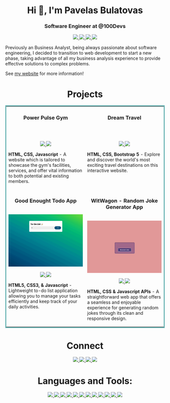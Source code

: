 <h1 align="center">Hi 👋, I'm Pavelas Bulatovas</h1>
<h3 align="center">Software Engineer at @100Devs</h3>

<p align="center">
  <a href="https://pavelas-bulatovas.netlify.app/index-en" target="_blank">
    <img src="https://img.shields.io/static/v1?label=|&message=WEBSITE&color=23555f&style=plastic&logo=react&logo-color=white"/>
  </a>
  <a href="https://www.linkedin.com/in/pavelas-bulatovas-7b43bb158/" target="_blank">
    <img src="https://img.shields.io/static/v1?label=|&message=LINKED-IN&color=cdf998&style=plastic&logo=linkedin&logo-color=white"/>
  </a>
  <a href="https://twitter.com/pavelasEU" target="_blank">
    <img src="https://img.shields.io/static/v1?label=|&message=TWITTER&color=23555f&style=plastic&logo=twitter&logo-color=white"/>
  </a>
  <a href="https://pavelas-bulatovas.netlify.app/assets/files/Pavelas-resume.pdf" target="_blank">
      <img src="https://img.shields.io/static/v1?label=|&message=RESUME&color=23555f&style=plastic&logo=react&logo-color=white"/>
  </a>
</p>

Previously an Business Analyst, being always passionate about software engineering, I decided to transition to web development to start a new phase, taking advantage of all my business analysis experience to provide effective solutions to complex problems.

See [my website](https://pavelas-bulatovas.netlify.app/index-en) for more information!

<h1 align="center">Projects</h1>
<table bordercolor="#66b2b2">
  
  <tr>
    <td width="50%" valign="top">
      <h3 align="center">Power Pulse Gym</h3>
        <br />
        <a target="_blank" href="https://paskaeu25.github.io/power-pulse-gym/">
            <img src="./images/power-pulse-gym.gif" width="100%" alt=""/>
        </a>
        <br />
        <p align="center">
          
  <a href="https://github.com/paskaeu25/power-pulse-gym" target="_blank">
    <img src="https://img.shields.io/static/v1?label=|&message=REPO&color=23555f&style=plastic&logo=github&logo-color=white"/>
  </a>  
  <a href="https://paskaeu25.github.io/power-pulse-gym/" target="_blank">
    <img src="https://img.shields.io/static/v1?label=|&message=WEBSITE&color=cdf998&style=plastic&logo=wordpress&logo-color=white"/>
  </a>
      </p>
        <p><strong>HTML, CSS, Javascript</strong> - A website which is tailored to showcase the gym's facilities, services, and offer vital information to both potential and existing members.</p>
    </td>
    <td width="50%" valign="top">
      <h3 align="center">Dream Travel</h3>
        <br />
      <a target="_blank" href="https://paskaeu25.github.io/travel-website/">
            <img src="./images/dream-travel.gif" width="100%"  alt=""/>
        </a>
        <br />
        <p align="center">
          
  <a href="https://github.com/paskaeu25/travel-website" target="_blank">
    <img src="https://img.shields.io/static/v1?label=|&message=REPO&color=23555f&style=plastic&logo=github&logo-color=white"/>
  </a>
  <a href="https://paskaeu25.github.io/travel-website/" target="_blank">
    <img src="https://img.shields.io/static/v1?label=|&message=WEBSITE&color=cdf998&style=plastic&logo=wordpress&logo-color=white"/>
  </a>
      </p>
        <p><strong>HTML, CSS, Bootstrap 5</strong> - Explore and discover the world's most exciting travel destinations on this interactive website.</p>
    </td>
  </tr>
  
  <tr>
    <td width="50%" valign="top">
      <h3 align="center">Good Enought Todo App</h3>
      <br />
        <a target="_blank" href="https://paskaeu25.github.io/good-enough-todo/">
          <img src="./images/todo.gif" width="100%" alt="Portfolio"/>
        </a>
      <br />
        <p align="center">
  <a href="https://github.com/paskaeu25/good-enough-todo" target="_blank">
    <img src="https://img.shields.io/static/v1?label=|&message=REPO&color=23555f&style=plastic&logo=github&logo-color=white"/>
  </a>
  <a href="https://paskaeu25.github.io/good-enough-todo/" target="_blank">
    <img src="https://img.shields.io/static/v1?label=|&message=WEBSITE&color=cdf998&style=plastic&logo=wordpress&logo-color=white"/>
  </a>
      </p>
        <p><strong>HTML5, CSS3, & Javascript</strong> - Lightweight to-do list application allowing you to manage your tasks efficiently and keep track of your daily activities.</p>
    </td>
    <td width="50%" valign="top">
      <h3 align="center">WitWagon - Random Joke Generator App</h3>
        <br />
        <a target="_blank" href="https://paskaeu25.github.io/witwagon-joke-generator/">
          <img src="./images/joke-gen.gif" width="100%" alt="Matching Cards"/>
        </a>
        <br />
        <p align="center">
          
  <a href="https://github.com/paskaeu25/witwagon-joke-generator" target="_blank">
    <img src="https://img.shields.io/static/v1?label=|&message=REPO&color=23555f&style=plastic&logo=github&logo-color=white"/>
  </a>
  <a href="https://paskaeu25.github.io/witwagon-joke-generator/" target="_blank">
    <img src="https://img.shields.io/static/v1?label=|&message=WEBSITE&color=cdf998&style=plastic&logo=wordpress&logo-color=white"/>
  </a>
      </p>
        <p><strong>HTML, CSS & Javascript APIs</strong> - A straightforward web app that offers a seamless and enjoyable experience for generating random jokes through its clean and responsive design. </p>
    </td>
  </tr>
</table>

<h1 align="center">Connect</h1>

<p align="center">
  <a href="https://pavelas-bulatovas.netlify.app/index-en" target="_blank">
    <img src="https://img.shields.io/static/v1?label=|&message=WEBSITE&color=23555f&style=plastic&logo=react&logo-color=white"/>
  </a>
  <a href="https://www.linkedin.com/in/pavelas-bulatovas-7b43bb158/" target="_blank">
    <img src="https://img.shields.io/static/v1?label=|&message=LINKED-IN&color=cdf998&style=plastic&logo=linkedin&logo-color=white"/>
  </a>
  <a href="https://twitter.com/pavelasEU" target="_blank">
    <img src="https://img.shields.io/static/v1?label=|&message=TWITTER&color=23555f&style=plastic&logo=twitter&logo-color=white"/>
  </a>
  <a href="https://pavelas-bulatovas.netlify.app/assets/files/Pavelas-resume.pdf" target="_blank">
      <img src="https://img.shields.io/static/v1?label=|&message=RESUME&color=23555f&style=plastic&logo=react&logo-color=white"/>
  </a>
</p>

<h1 align="center">Languages and Tools:</h1>

<p align="center"> 
  <a href="https://www.w3.org/html/" target="_blank">
      <img src="https://img.shields.io/static/v1?label=|&message=HTML5&color=23555f&style=plastic&logo=html5&logo-color=white"/>
  </a>
  <a href="https://www.w3schools.com/css/" target="_blank">
      <img src="https://img.shields.io/static/v1?label=|&message=CSS3&color=23555f&style=plastic&logo=css3&logo-color=white"/>
  </a>
  <a href="https://developer.mozilla.org/en-US/docs/Web/JavaScript" target="_blank">
      <img src="https://img.shields.io/static/v1?label=|&message=JavaScript&color=23555f&style=plastic&logo=javascript&logo-color=white"/>
  </a>
  <a href="https://tailwindcss.com/" target="_blank">
      <img src="https://img.shields.io/static/v1?label=|&message=TailwindCSS&color=23555f&style=plastic&logo=tailwindcss&logo-color=white"/>
  </a>
  <a href="https://getbootstrap.com" target="_blank">
      <img src="https://img.shields.io/static/v1?label=|&message=Bootstrap&color=23555f&style=plastic&logo=bootstrap&logo-color=white"/>
  </a>
  <a href="https://reactjs.org/" target="_blank">
      <img src="https://img.shields.io/static/v1?label=|&message=React&color=23555f&style=plastic&logo=react&logo-color=white"/>
  </a>
  <a href="https://nodejs.org" target="_blank">
      <img src="https://img.shields.io/static/v1?label=|&message=NodeJS&color=23555f&style=plastic&logo=node.js&logo-color=white"/>
  </a>
  <a href="https://expressjs.com" target="_blank">
      <img src="https://img.shields.io/static/v1?label=|&message=Express&color=23555f&style=plastic&logo=express&logo-color=white"/>
  </a>
  <a href="https://www.mongodb.com/" target="_blank">
      <img src="https://img.shields.io/static/v1?label=|&message=MongoDB&color=23555f&style=plastic&logo=mongodb&logo-color=white"/>
  </a>
  <a href="https://git-scm.com/" target="_blank">
      <img src="https://img.shields.io/static/v1?label=|&message=Git&color=23555f&style=plastic&logo=git&logo-color=white"/> 
  </a>
  <a href="https://www.figma.com/" target="_blank">
      <img src="https://img.shields.io/static/v1?label=|&message=Figma&color=23555f&style=plastic&logo=figma&logo-color=white"/>
  </a>
  <a href="https://postman.com" target="_blank">
      <img src="https://img.shields.io/static/v1?label=|&message=Postman&color=23555f&style=plastic&logo=postman&logo-color=white"/>
  </a>
</p>
